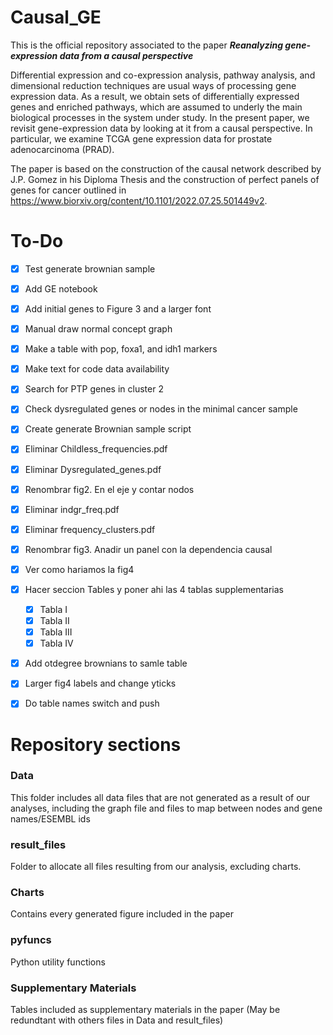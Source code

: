 # Causal_GE
This is the official repository associated to the paper ***Reanalyzing gene-expression data from a causal perspective***

Differential expression and co-expression analysis, pathway analysis, and dimensional reduction techniques are usual ways of processing gene expression data. As a result, we obtain sets of differentially expressed genes and enriched pathways, which are assumed to underly the main biological processes in the system under study.  In the present paper, we revisit gene-expression data by looking at it from a causal perspective. In particular, we examine TCGA gene expression data for prostate adenocarcinoma (PRAD). 

The paper is based on the construction of the causal network described by J.P. Gomez in his Diploma Thesis and the construction of perfect panels of genes for cancer outlined in https://www.biorxiv.org/content/10.1101/2022.07.25.501449v2.  

# To-Do
- [X] Test generate brownian sample
- [X] Add GE notebook
- [X] Add initial genes to Figure 3 and a larger font
- [x] Manual draw normal concept graph
- [X] Make a table with pop, foxa1, and idh1 markers 
- [X] Make text for code data availability
- [X] Search for PTP genes in cluster 2
- [X] Check dysregulated genes or nodes in the minimal cancer sample
- [X] Create generate Brownian sample script
- [X] Eliminar Childless_frequencies.pdf
- [X] Eliminar Dysregulated_genes.pdf
- [X] Renombrar fig2. En el eje y contar nodos
- [X] Eliminar indgr_freq.pdf
- [X] Eliminar frequency_clusters.pdf
- [X] Renombrar fig3. Anadir un panel con la dependencia causal
- [X] Ver como hariamos la fig4 
- [X] Hacer seccion Tables y poner ahi las 4 tablas supplementarias
  - [X] Tabla I
  - [X] Tabla II
  - [X] Tabla III
  - [X] Tabla IV
- [X] Add otdegree brownians to samle table
- [X] Larger fig4 labels and change yticks
- [X] Do table names switch and push

  
# Repository sections
### Data
This folder includes all data files that are not generated as a result of our analyses, including the graph file and files to map between nodes and
gene names/ESEMBL ids

### result_files
Folder to allocate all files resulting from our analysis, excluding charts.

### Charts
Contains every generated figure included in the paper

### pyfuncs
Python utility functions

### Supplementary Materials
Tables included as supplementary materials in the paper (May be redundtant with others files in Data and result_files)
